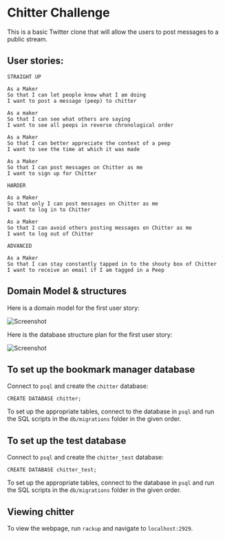 Chitter Challenge
=================

This is a basic Twitter clone that will allow the users to post messages to a public stream.

User stories:
-------

```
STRAIGHT UP

As a Maker
So that I can let people know what I am doing  
I want to post a message (peep) to chitter

As a maker
So that I can see what others are saying  
I want to see all peeps in reverse chronological order

As a Maker
So that I can better appreciate the context of a peep
I want to see the time at which it was made

As a Maker
So that I can post messages on Chitter as me
I want to sign up for Chitter

HARDER

As a Maker
So that only I can post messages on Chitter as me
I want to log in to Chitter

As a Maker
So that I can avoid others posting messages on Chitter as me
I want to log out of Chitter

ADVANCED

As a Maker
So that I can stay constantly tapped in to the shouty box of Chitter
I want to receive an email if I am tagged in a Peep
```

Domain Model & structures
-----

Here is a domain model for the first user story:

![Screenshot](https://i.imgur.com/09Ag5BV.png)

Here is the database structure plan for the first user story:

![Screenshot](https://i.imgur.com/J0yxklY.png)

To set up the bookmark manager database
-----

Connect to `psql` and create the `chitter` database:

```
CREATE DATABASE chitter;
```

To set up the appropriate tables, connect to the database in `psql` and run the SQL scripts in the `db/migrations` folder in the given order.

To set up the test database
-----

Connect to `psql` and create the `chitter_test` database:

```
CREATE DATABASE chitter_test;
```

To set up the appropriate tables, connect to the database in `psql` and run the SQL scripts in the `db/migrations` folder in the given order.

Viewing chitter
-----

To view the webpage, run `rackup` and navigate to `localhost:2929`.
